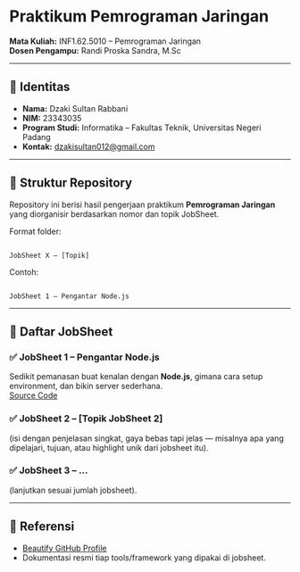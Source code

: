 # Praktikum Pemrograman Jaringan  
**Mata Kuliah:** INF1.62.5010 – Pemrograman Jaringan  
**Dosen Pengampu:** Randi Proska Sandra, M.Sc  

---

## 👤 Identitas  
- **Nama:** Dzaki Sultan Rabbani
- **NIM:** 23343035
- **Program Studi:** Informatika – Fakultas Teknik, Universitas Negeri Padang  
- **Kontak:** dzakisultan012@gmail.com

---

## 📂 Struktur Repository  
Repository ini berisi hasil pengerjaan praktikum **Pemrograman Jaringan** yang diorganisir berdasarkan nomor dan topik JobSheet.  

Format folder:  
```

JobSheet X – [Topik]

```

Contoh:  
```

JobSheet 1 – Pengantar Node.js

```

---

## 📑 Daftar JobSheet  
### ✅ JobSheet 1 – Pengantar Node.js  
Sedikit pemanasan buat kenalan dengan **Node.js**, gimana cara setup environment, dan bikin server sederhana.  
[Source Code](./JobSheet%201%20–%20Pengantar%20Node.js)  

### ✅ JobSheet 2 – [Topik JobSheet 2]  
(isi dengan penjelasan singkat, gaya bebas tapi jelas — misalnya apa yang dipelajari, tujuan, atau highlight unik dari jobsheet itu).  

### ✅ JobSheet 3 – …  
(lanjutkan sesuai jumlah jobsheet).  

---

## 🔗 Referensi  
- [Beautify GitHub Profile](https://github.com/rzashakeri/beautify-github-profile)  
- Dokumentasi resmi tiap tools/framework yang dipakai di jobsheet.  
